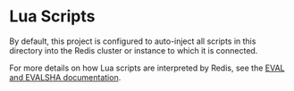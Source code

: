 # Lua Scripts

By default, this project is configured to auto-inject all scripts in this directory
into the Redis cluster or instance to which it is connected.

For more details on how Lua scripts are interpreted by Redis, see the [EVAL and
EVALSHA documentation](https://redis.io/commands/eval).
